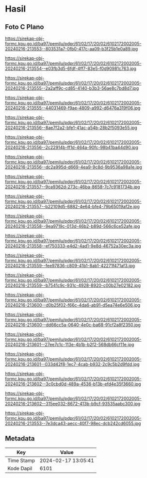 # Hasil

## Foto C Plano

https://sirekap-obj-formc.kpu.go.id/ba97/pemilu/pdpr/61/02/17/20/02/6102172002005-20240216-213553--803531a7-0fb0-417c-aa09-b3f25b1e0a89.jpg

https://sirekap-obj-formc.kpu.go.id/ba97/pemilu/pdpr/61/02/17/20/02/6102172002005-20240216-213554--e03fb3d5-6fdf-4ff7-83e5-f0d90981c763.jpg

https://sirekap-obj-formc.kpu.go.id/ba97/pemilu/pdpr/61/02/17/20/02/6102172002005-20240216-213555--2a2aff9c-cd85-4140-b3b3-56ae8c7bd8d7.jpg

https://sirekap-obj-formc.kpu.go.id/ba97/pemilu/pdpr/61/02/17/20/02/6102172002005-20240216-213555--44031469-f9ae-4809-a992-d6476a319f06.jpg

https://sirekap-obj-formc.kpu.go.id/ba97/pemilu/pdpr/61/02/17/20/02/6102172002005-20240216-213556--8ae7f2a2-bfe1-41ac-a54b-28b2f5093e55.jpg

https://sirekap-obj-formc.kpu.go.id/ba97/pemilu/pdpr/61/02/17/20/02/6102172002005-20240216-213556--2c22914b-ff1d-464a-90fc-98b41ba44d90.jpg

https://sirekap-obj-formc.kpu.go.id/ba97/pemilu/pdpr/61/02/17/20/02/6102172002005-20240216-213556--dc2a995d-d669-4ea9-9c8d-9b9536a98a1e.jpg

https://sirekap-obj-formc.kpu.go.id/ba97/pemilu/pdpr/61/02/17/20/02/6102172002005-20240216-213557--9ca9362d-273c-46ba-8658-7c7c9181734b.jpg

https://sirekap-obj-formc.kpu.go.id/ba97/pemilu/pdpr/61/02/17/20/02/6102172002005-20240216-213557--b22109d5-6882-4e64-bfe4-79b65019af2e.jpg

https://sirekap-obj-formc.kpu.go.id/ba97/pemilu/pdpr/61/02/17/20/02/6102172002005-20240216-213558--9ea9719c-013d-46b2-b89d-566c6ce52afe.jpg

https://sirekap-obj-formc.kpu.go.id/ba97/pemilu/pdpr/61/02/17/20/02/6102172002005-20240216-213558--ef750333-e4d2-4ad1-9e8d-46752a30ec3a.jpg

https://sirekap-obj-formc.kpu.go.id/ba97/pemilu/pdpr/61/02/17/20/02/6102172002005-20240216-213559--fee97836-c809-41b1-8ab1-42271f471af3.jpg

https://sirekap-obj-formc.kpu.go.id/ba97/pemilu/pdpr/61/02/17/20/02/6102172002005-20240216-213559--b7541c9c-931c-4928-8920-c00b27e02182.jpg

https://sirekap-obj-formc.kpu.go.id/ba97/pemilu/pdpr/61/02/17/20/02/6102172002005-20240216-213600--d0b25f02-f66c-4da6-ab91-d5ea74e6e506.jpg

https://sirekap-obj-formc.kpu.go.id/ba97/pemilu/pdpr/61/02/17/20/02/6102172002005-20240216-213600--dd66cc5a-0640-4e0c-ba68-91cf2a8f2350.jpg

https://sirekap-obj-formc.kpu.go.id/ba97/pemilu/pdpr/61/02/17/20/02/6102172002005-20240216-213601--27ee7c1c-113e-4b1b-b2f2-568db66cf11e.jpg

https://sirekap-obj-formc.kpu.go.id/ba97/pemilu/pdpr/61/02/17/20/02/6102172002005-20240216-213601--033d42f8-1ec7-4cab-b932-2c9c5b2d9fdd.jpg

https://sirekap-obj-formc.kpu.go.id/ba97/pemilu/pdpr/61/02/17/20/02/6102172002005-20240216-213602--3c0cbd0d-489a-4536-b13b-efd4e35f3660.jpg

https://sirekap-obj-formc.kpu.go.id/ba97/pemilu/pdpr/61/02/17/20/02/6102172002005-20240216-213602--315ee032-8672-413b-b9cf-93535aabc300.jpg

https://sirekap-obj-formc.kpu.go.id/ba97/pemilu/pdpr/61/02/17/20/02/6102172002005-20240216-213553--7e3dca43-aecc-40f7-98ec-dcb242cd6055.jpg


## Metadata

| Key        | Value               |
| ---------- | ------------------- |
| Time Stamp | 2024-02-17 13:05:41 |
| Kode Dapil | 6101                |



